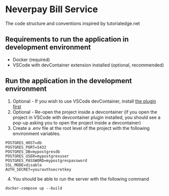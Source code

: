 # Neverpay Bill Service
The code structure and conventions inspired by tutorialedge.net

## Requirements to run the application in development environment
- Docker (required)
- VSCode with devContainer extension installed (optional, recommended)

## Run the application in the development environment
1. Optional - If you wish to use VSCode devContainer, install [the plugin first](https://code.visualstudio.com/docs/remote/create-dev-container)
2. Optional - Re-open the project inside a devcontainer (if you open the project in VSCode with devcontainer plugin installed, you should see a pop-up asking you to open the project inside a devcontainer)
3. Create a .env file at the root level of the project with the following environment variables.
```
POSTGRES_HOST=db
POSTGRES_PORT=5432
POSTGRES_DB=mypostgresdb
POSTGRES_USER=mypostgresuser
POSTGRES_PASSWORD=mypostgrespassword
SSL_MODE=disable
AUTH_SECRET=yourauthsecretkey
```
4. You should be able to run the server with the following command
``` 
docker-compose up --build
```
